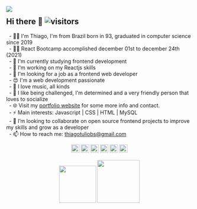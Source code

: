 <img height="" src='https://c.tenor.com/Pe7wve872cIAAAAd/night-office.gif' align='left'>

## Hi there 👋  ![visitors](https://visitor-badge.glitch.me/badge?page_id=https://github.com/ttbs1) <br>
&nbsp; - :raising_hand_man: I'm Thiago, I'm from Brazil born in 93, graduated in computer science since 2019 <br>
&nbsp; - :man_technologist:	React Bootcamp accomplished december 01st to december 24th (2021) <br>
&nbsp; - 🔨 I'm currently studying frontend development <br>
&nbsp; - 🌱 I'm working on my Reactjs skills <br>
&nbsp; - :eyes: I'm looking for a job as a frontend web developer <br>
&nbsp; - :heart_eyes: I'm a web development passionate <br>
&nbsp; - :musical_keyboard: I love music, all kinds <br>
&nbsp; - :green_heart: I like being challenged, I'm determined and a very friendly person that loves to socialize <br>
&nbsp; - 🌐 Visit my [portfolio website](https://ttbs1.github.io/thiago) for some more info and contact. <br>
&nbsp; - ⚡ Main interests: Javascript | CSS | HTML | MySQL <br>
&nbsp; - 💞️ I’m looking to collaborate on open source frontend projects to improve my skills and grow as a developer <br>
&nbsp; - 📫 How to reach me: thiagotuliobs@gmail.com
<div align="center">
<a href="https://www.linkedin.com/in/ttbs1" target="_blank" rel="nofollow"><img alt="Thiago's Linkedin" width="22px" src="https://cdn-icons-png.flaticon.com/512/174/174857.png" /></a>
<a href="https://www.instagram.com/ttbs1" target="_blank" rel="nofollow"><img alt="Thiago's Instagram" width="22px" src="https://logodownload.org/wp-content/uploads/2017/04/instagram-logo.png" /></a>
<a href="https://www.twitch.tv/uchihamansion" target="_blank" rel="nofollow"><img alt="Thiago's Twitch" width="22px" src="https://logopng.com.br/logos/twitch-55.png" /></a>
<a href="https://wa.me/5537988434097" target="_blank" rel="nofollow"><img alt="Thiago's Twitch" width="22px" src="https://www.acquamondo.com.br/site/images/wpp-color.png" /></a>
<a href="https://www.facebook.com/ttbs2" target="_blank" rel="nofollow"><img alt="Thiago's Twitch" width="22px" src="https://cdn-icons-png.flaticon.com/512/124/124010.png" /></a>
<a href="https://www.youtube.com/channel/UCfYvvUnb7RwcjX0ko8aouZw" target="_blank" rel="nofollow"><img alt="Thiago's Youtube" width="22px" src="https://nvps.net/wp-content/uploads/2020/08/Youtube-Video-Icon.png" /></a>
  <br><br>
  <img height="100" src="https://github-readme-stats.vercel.app/api?username=ttbs1&show_icons=true&include_all_commits=true&count_private=true&hide=contribs&theme=dark" />
  <img height="115" src="https://github-readme-streak-stats.herokuapp.com/?user=ttbs1&theme=dark" />
</div>

